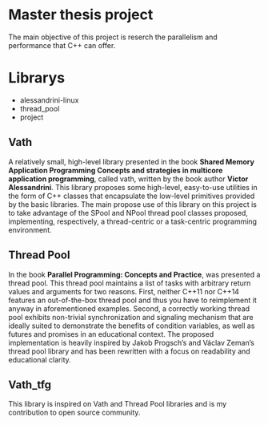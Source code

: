 # Master thesis project
The main objective of this project is reserch the parallelism and performance that C++ can offer.

# Librarys
- alessandrini-linux
- thread_pool
- project

## Vath
A relatively small, high-level library presented in the book **Shared Memory Application Programming Concepts and strategies in multicore application programming**, called vath, written by the book author **Victor Alessandrini**. This library proposes some high-level, easy-to-use utilities in the form of C++ classes that encapsulate the low-level primitives provided by the basic libraries. The main propose use of this library on this project is to take advantage of the SPool and NPool thread pool classes proposed, implementing, respectively, a thread-centric or a task-centric programming environment.


## Thread Pool
In the book **Parallel Programming: Concepts and Practice**, was presented a thread pool. This thread pool maintains a list of tasks with arbitrary return values and arguments for two reasons. First, neither C++11 nor C++14 features an out-of-the-box thread pool and thus you have to reimplement it anyway in aforementioned examples. Second, a correctly working thread pool exhibits non-trivial synchronization and signaling mechanism that are ideally suited to demonstrate the benefits of condition variables, as well as futures and promises in an educational context. The proposed implementation is heavily inspired by Jakob Progsch’s and Václav Zeman’s thread pool library and has been rewritten with a focus on readability and educational clarity.

## Vath_tfg
This library is inspired on Vath and Thread Pool libraries and is my contribution to open source community.
